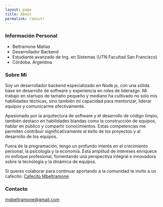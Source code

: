 ```yaml
---
layout: page
title: About
permalink: /about/
---
```


### Información Personal

- Beltramone Matías 
- Desarrollador Backend  
- Estudiante avanzado de Ing. en Sistemas  (UTN Facultad San Francisco)
- Córdoba. Argentina

### Sobre Mi

Soy un desarrollador backend especializado en Node.js, con una sólida base en desarrollo de software y experiencia en roles de liderazgo. Mi trabajo en startups de tamaño pequeño y mediano ha cultivado no solo mis habilidades técnicas, sino también mi capacidad para mentorizar, liderar equipos y comunicarme efectivamente.

Apasionado por la arquitectura de software y el desarrollo de código limpio, también destaco en habilidades blandas como la construcción de equipos, hablar en público y compartir conocimientos. Estas competencias me permiten contribuir significativamente al éxito de los proyectos y al desarrollo de los equipos.

Fuera de la programación, tengo un profundo interés en el crecimiento personal, la psicología y la economía. Esta amplitud de intereses enriquece mi enfoque profesional, fomentando una perspectiva integral e innovadora sobre la tecnología y la dinámica de equipos.

Si queres colaborar  para  continuar  aportando  a la comunidad  te invito  a un cafecito: [Cafecito Mbeltramone](https://cafecito.app/matibeltramone)

### Contacto
[mgbeltramone@gmail.com](mailto:mgbeltramone@gmail.com)
